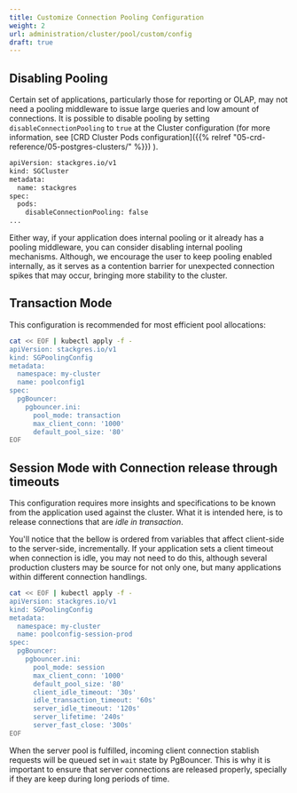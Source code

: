 ```yaml
---
title: Customize Connection Pooling Configuration
weight: 2
url: administration/cluster/pool/custom/config
draft: true
---
```


## Disabling Pooling

Certain set of applications, particularly those for reporting or OLAP, may not need a pooling middleware to issue large queries and low amount of connections. It is possible to disable pooling by setting `disableConnectionPooling` to `true` at the Cluster configuration (for more information, see [CRD Cluster Pods configuration]({{% relref "05-crd-reference/05-postgres-clusters/" %}}) ).

```bash
apiVersion: stackgres.io/v1
kind: SGCluster
metadata:
  name: stackgres
spec:
  pods:
    disableConnectionPooling: false
...
```

Either way, if your application does internal pooling or it already has a pooling middleware, you can consider disabling internal pooling mechanisms. Although, we encourage the user to keep pooling enabled internally, as it serves as a contention barrier for unexpected connection spikes that may occur, bringing more stability to the cluster. 

## Transaction Mode

This configuration is recommended for most efficient pool allocations:

```bash
cat << EOF | kubectl apply -f -
apiVersion: stackgres.io/v1
kind: SGPoolingConfig
metadata:
  namespace: my-cluster
  name: poolconfig1
spec:
  pgBouncer:
    pgbouncer.ini:
      pool_mode: transaction
      max_client_conn: '1000'
      default_pool_size: '80'
EOF
```

## Session Mode with Connection release through timeouts

This configuration requires more insights and specifications to be known from the application used against the cluster. What it is intended here, is to release connections that are _idle in transaction_.

You'll notice that the bellow is ordered from variables that affect client-side to the server-side, incrementally. If your application sets a client timeout when connection is idle, you may not need to do this, although several production clusters may be source for not only one, but many applications within different connection handlings.


```bash
cat << EOF | kubectl apply -f -
apiVersion: stackgres.io/v1
kind: SGPoolingConfig
metadata:
  namespace: my-cluster
  name: poolconfig-session-prod
spec:
  pgBouncer:
    pgbouncer.ini:
      pool_mode: session
      max_client_conn: '1000'
      default_pool_size: '80'
      client_idle_timeout: '30s'
      idle_transaction_timeout: '60s'
      server_idle_timeout: '120s'
      server_lifetime: '240s'
      server_fast_close: '300s'
EOF
```

When the server pool is fulfilled, incoming client connection stablish requests will be queued set in `wait` state by PgBouncer. This is why it is important to ensure that server connections are released properly, specially if they are keep during long periods of time.
